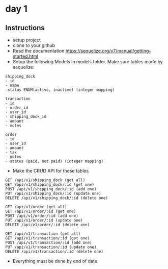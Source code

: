 # day 1

## Instructions

- setup project
- clone to your github
- Read the documentation https://sequelize.org/v7/manual/getting-started.html
- Setup the following Models in models folder. Make sure tables made by sequelize:

```
shipping_dock
- id
- name
-status ENUM(active, inactive) (integer mapping)

transaction
- id
- order_id
- user_id
- shipping_dock_id
- amount
- notes

order
- id
- user_id
- amount
- tax
- notes
- status (paid, not paid) (integer mapping)
```

- Make the CRUD API for these tables

```
GET /api/v1/shipping_dock (get all)
GET /api/v1/shipping_dock/:id (get one)
POST /api/v1/shipping_dock/:id (add one)
PUT /api/v1/shipping_dock/:id (update one)
DELETE /api/v1/shipping_dock/:id (delete one)

GET /api/v1/order (get all)
GET /api/v1/order/:id (get one)
POST /api/v1/order/:id (add one)
PUT /api/v1/order/:id (update one)
DELETE /api/v1/order/:id (delete one)

GET /api/v1/transaction (get all)
GET /api/v1/transaction/:id (get one)
POST /api/v1/transaction/:id (add one)
PUT /api/v1/transaction/:id (update one)
DELETE /api/v1/transaction/:id (delete one)
```

- Everything must be done by end of date
